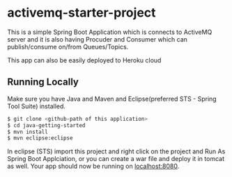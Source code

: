 # activemq-starter-project

This is a simple Spring Boot Application which is connects to ActiveMQ server and it is also having Procuder and Consumer which can publish/consume on/from Queues/Topics.

This app can also be easily deployed to Heroku cloud

## Running Locally

Make sure you have Java and Maven and Eclipse(preferred STS - Spring Tool Suite) installed.  

```sh
$ git clone <github-path of this application>
$ cd java-getting-started
$ mvn install
$ mvn eclipse:eclipse
```
In eclipse (STS) import this project and right click on the project and Run As Spring Boot Applciation, or you can create a war file and deploy it in tomcat as well.
Your app should now be running on [localhost:8080](http://localhost:8080/).

